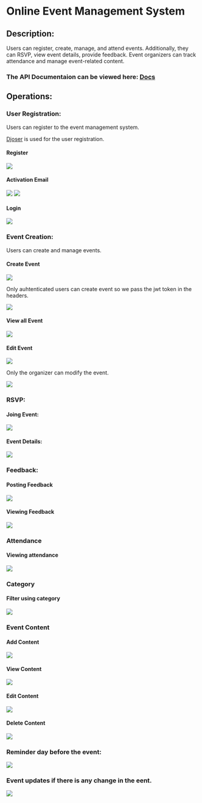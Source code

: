 <h1>Online Event Management System</h1>
<h2>Description:</h2>
<p>
Users can register, create, manage, and attend events. Additionally, they can RSVP, view event details, provide feedback. Event organizers can track attendance and manage event-related content.
</p>

<h3>The API Documentaion can be viewed here: <a href="https://documenter.getpostman.com/view/20090644/2s9YR9Zt8t">Docs</a></h3>

<h2>Operations:</h2>
<h3>User Registration:</h3>
<p>Users can register to the event management system.</p>

<p><a href="https://djoser.readthedocs.io/en/latest/introduction.html">Djoser</a> is used for the user registration.</p>
<h4>Register</h4>
<img src="images/register.png">

<h4>Activation Email</h4>
<img src="images/activation.png">
<img src="images/activation2.png">

<h4>Login</h4>
<img src="images/login.png">

<h3>Event Creation:</h3>
<p>Users can create and manage events.</p>

<h4>Create Event</h4>
<img src="images/createevent.png">
<p>Only auhtenticated users can create event so we pass the jwt token in the headers.</p>
<img src="images/jwt.png">

<h4>View all Event</h4>
<img src="images/viewevent.png">

<h4>Edit Event</h4>
<img src="images/editevent.png">
<p>Only the organizer can modify the event.</p>
<img src="images/permission.png">

<h3>RSVP:</h3>
<h4>Joing Event:</h4>
<img src="images/joinevent.png">

<h4>Event Details:</h4>
<img src="images/eventdetail.png">

<h3>Feedback:</h3>
<h4>Posting Feedback</h4>
<img src="images/feedbackpost.png">

<h4>Viewing Feedback</h4>
<img src="images/feedbackget.png">

<h3>Attendance</h3>
<h4>Viewing attendance</h4>
<img src="images/attendance.png">

<h3>Category</h3>
<h4>Filter using category</h4>
<img src="images/category.png">

<h3>Event Content</h3>
<h4>Add Content</h4>
<img src="images/addcontent.png">

<h4>View Content</h4>
<img src="images/viewcontent.png">

<h4>Edit Content</h4>
<img src="images/editcontent.png">

<h4>Delete Content</h4>
<img src="images/deletecontent.png">

<h3>Reminder day before the event:</h3>
<img src="images/reminder.png">

<h3>Event updates if there is any change in the eent.</h3>
<img src="images/updatereminder.png">